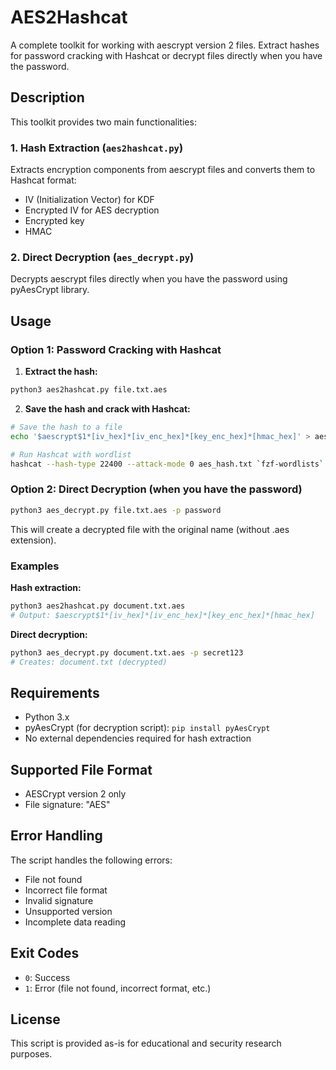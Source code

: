# AES2Hashcat

A complete toolkit for working with aescrypt version 2 files. Extract hashes for password cracking with Hashcat or decrypt files directly when you have the password.

## Description

This toolkit provides two main functionalities:

### 1. Hash Extraction (`aes2hashcat.py`)
Extracts encryption components from aescrypt files and converts them to Hashcat format:
- IV (Initialization Vector) for KDF
- Encrypted IV for AES decryption
- Encrypted key
- HMAC

### 2. Direct Decryption (`aes_decrypt.py`)
Decrypts aescrypt files directly when you have the password using pyAesCrypt library.

## Usage

### Option 1: Password Cracking with Hashcat

1. **Extract the hash:**
```bash
python3 aes2hashcat.py file.txt.aes
```

2. **Save the hash and crack with Hashcat:**
```bash
# Save the hash to a file
echo '$aescrypt$1*[iv_hex]*[iv_enc_hex]*[key_enc_hex]*[hmac_hex]' > aes_hash.txt

# Run Hashcat with wordlist
hashcat --hash-type 22400 --attack-mode 0 aes_hash.txt `fzf-wordlists`
```

### Option 2: Direct Decryption (when you have the password)

```bash
python3 aes_decrypt.py file.txt.aes -p password
```

This will create a decrypted file with the original name (without .aes extension).

### Examples

**Hash extraction:**
```bash
python3 aes2hashcat.py document.txt.aes
# Output: $aescrypt$1*[iv_hex]*[iv_enc_hex]*[key_enc_hex]*[hmac_hex]
```

**Direct decryption:**
```bash
python3 aes_decrypt.py document.txt.aes -p secret123
# Creates: document.txt (decrypted)
```

## Requirements

- Python 3.x
- pyAesCrypt (for decryption script): `pip install pyAesCrypt`
- No external dependencies required for hash extraction

## Supported File Format

- AESCrypt version 2 only
- File signature: "AES"

## Error Handling

The script handles the following errors:
- File not found
- Incorrect file format
- Invalid signature
- Unsupported version
- Incomplete data reading

## Exit Codes

- `0`: Success
- `1`: Error (file not found, incorrect format, etc.)

## License

This script is provided as-is for educational and security research purposes.